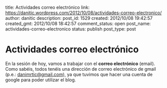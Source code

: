 title: Actividades correo electrónico
link: https://danitic.wordpress.com/2012/10/08/actividades-correo-electronico/
author: danitic
description: 
post_id: 1529
created: 2012/10/08 19:42:57
created_gmt: 2012/10/08 18:42:57
comment_status: open
post_name: actividades-correo-electronico
status: publish
post_type: post

# Actividades correo electrónico

En la sesión de hoy, vamos a trabajar con el **correo electrónico** (email). Como sabéis, todos tenéis una dirección de correo electrónico de gmail (p.e.: danimrtic@gmail.com), ya que tuvimos que hacer una cuenta de google para poder utilizar el blog.